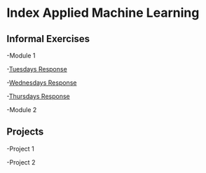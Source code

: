 # Index Applied Machine Learning

## Informal Exercises
-Module 1

-[Tuesdays Response](tues1.md)

-[Wednesdays Response](wed1.md)

-[Thursdays Response]()

-Module 2
## Projects

-Project 1

-Project 2